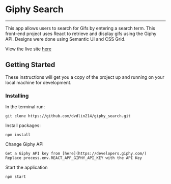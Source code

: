 # Giphy Search

---
This app allows users to search for Gifs by entering a search term. This front-end project uses React to retrieve and display gifs using the Giphy API. Designs were done using Semantic UI and CSS Grid.

View the live site [here](https://dave-lin-giphy.herokuapp.com/)

## Getting Started

These instructions will get you a copy of the project up and running on your local machine for development. 

### Installing

In the terminal run:
```
git clone https://github.com/dvdlin214/giphy_search.git
```

Install packages:
```
npm install
```

Change Giphy API
```
Get a Giphy API key from [here](https://developers.giphy.com/)
Replace process.env.REACT_APP_GIPHY_API_KEY with the API Key
```

Start the application
```
npm start
```
